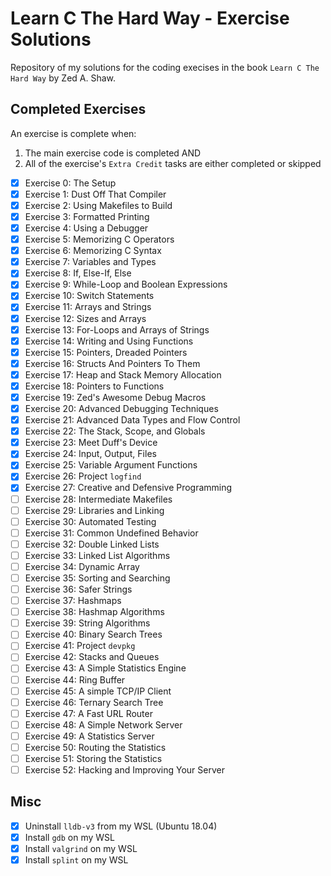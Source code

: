 # Learn C The Hard Way - Exercise Solutions

Repository of my solutions for the coding execises in the book `Learn C The Hard Way` by Zed A. Shaw.

## Completed Exercises

An exercise is complete when:

1. The main exercise code is completed AND
2. All of the exercise's `Extra Credit` tasks are either completed or skipped

- [x] Exercise 0: The Setup
- [x] Exercise 1: Dust Off That Compiler
- [x] Exercise 2: Using Makefiles to Build
- [x] Exercise 3: Formatted Printing
- [x] Exercise 4: Using a Debugger
- [x] Exercise 5: Memorizing C Operators
- [x] Exercise 6: Memorizing C Syntax
- [x] Exercise 7: Variables and Types
- [x] Exercise 8: If, Else-If, Else
- [x] Exercise 9: While-Loop and Boolean Expressions
- [x] Exercise 10: Switch Statements
- [x] Exercise 11: Arrays and Strings
- [x] Exercise 12: Sizes and Arrays
- [x] Exercise 13: For-Loops and Arrays of Strings
- [x] Exercise 14: Writing and Using Functions
- [x] Exercise 15: Pointers, Dreaded Pointers
- [x] Exercise 16: Structs And Pointers To Them
- [x] Exercise 17: Heap and Stack Memory Allocation
- [x] Exercise 18: Pointers to Functions
- [x] Exercise 19: Zed's Awesome Debug Macros
- [x] Exercise 20: Advanced Debugging Techniques
- [x] Exercise 21: Advanced Data Types and Flow Control
- [x] Exercise 22: The Stack, Scope, and Globals
- [x] Exercise 23: Meet Duff's Device
- [x] Exercise 24: Input, Output, Files
- [x] Exercise 25: Variable Argument Functions
- [x] Exercise 26: Project `logfind`
- [x] Exercise 27: Creative and Defensive Programming
- [ ] Exercise 28: Intermediate Makefiles
- [ ] Exercise 29: Libraries and Linking
- [ ] Exercise 30: Automated Testing
- [ ] Exercise 31: Common Undefined Behavior
- [ ] Exercise 32: Double Linked Lists
- [ ] Exercise 33: Linked List Algorithms
- [ ] Exercise 34: Dynamic Array
- [ ] Exercise 35: Sorting and Searching
- [ ] Exercise 36: Safer Strings
- [ ] Exercise 37: Hashmaps
- [ ] Exercise 38: Hashmap Algorithms
- [ ] Exercise 39: String Algorithms
- [ ] Exercise 40: Binary Search Trees
- [ ] Exercise 41: Project `devpkg`
- [ ] Exercise 42: Stacks and Queues
- [ ] Exercise 43: A Simple Statistics Engine
- [ ] Exercise 44: Ring Buffer
- [ ] Exercise 45: A simple TCP/IP Client
- [ ] Exercise 46: Ternary Search Tree
- [ ] Exercise 47: A Fast URL Router
- [ ] Exercise 48: A Simple Network Server
- [ ] Exercise 49: A Statistics Server
- [ ] Exercise 50: Routing the Statistics
- [ ] Exercise 51: Storing the Statistics
- [ ] Exercise 52: Hacking and Improving Your Server

## Misc

- [x] Uninstall `lldb-v3` from my WSL (Ubuntu 18.04)
- [x] Install `gdb` on my WSL
- [x] Install `valgrind` on my WSL
- [x] Install `splint` on my WSL
